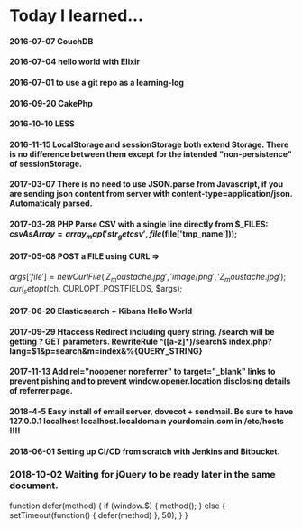 Today I learned...
======
#### 2016-07-07 CouchDB
#### 2016-07-04 hello world with Elixir
#### 2016-07-01 to use a git repo as a learning-log
#### 2016-09-20 CakePhp
#### 2016-10-10 LESS
#### 2016-11-15 LocalStorage and sessionStorage both extend Storage. There is no difference between them except for the intended "non-persistence" of sessionStorage. 
#### 2017-03-07 There is no need to use JSON.parse from Javascript, if you are sending json content from server with content-type=application/json. Automaticaly parsed.
#### 2017-03-28 PHP Parse CSV with a single line directly from $_FILES: $csvAsArray = array_map('str_getcsv', file($file['tmp_name']));

#### 2017-05-08 POST a FILE using CURL => 
$args['file'] = new CurlFile('Z_moustache.jpg', 'image/png', 'Z_moustache.jpg');
curl_setopt($ch, CURLOPT_POSTFIELDS, $args);

#### 2017-06-20 Elasticsearch + Kibana Hello World

#### 2017-09-29 Htaccess Redirect including query string. /search will be getting ? GET parameters. RewriteRule ^([a-z]*)/search$ index.php?lang=$1&p=search&m=index&%{QUERY_STRING} 

#### 2017-11-13 Add rel="noopener noreferrer" to target="_blank" links to prevent pishing and to prevent window.opener.location disclosing details of referrer page.

#### 2018-4-5 Easy install of email server, dovecot + sendmail. Be sure to have 127.0.0.1 localhost localhost.localdomain yourdomain.com in /etc/hosts !!!!

#### 2018-06-01 Setting up CI/CD from scratch with Jenkins and Bitbucket.
### 2018-10-02 Waiting for jQuery to be ready later in the same document.
function defer(method) {
    if (window.$) {
        method();
    } else {
        setTimeout(function() { defer(method) }, 50);
    }
}
